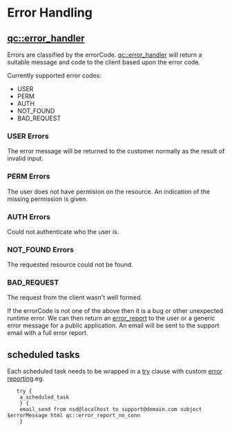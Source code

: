 Error Handling
======================

[qc::error_handler](doc/procs/error_handler.md)
--------------------------

Errors are classified by the errorCode. [qc::error_handler](doc/procs/error_handler.md) will return a suitable message and code to the client based upon the error code.

Currently supported error codes:
* USER
* PERM
* AUTH
* NOT_FOUND
* BAD_REQUEST

### USER Errors
The error message will be returned to the customer normally as the result of invalid input.

### PERM Errors
The user does not have permision on the resource.
An indication of the missing permission is given.

### AUTH Errors
Could not authenticate who the user is.

### NOT_FOUND Errors
The requested resource could not be found.

### BAD_REQUEST
The request from the client wasn't well formed.

If the errorCode is not one of the above then it is a bug or other unexpected runtime error.
We can then return an [error_report](procs/error_report.md) to the user or a generic error message for a public application.
An email will be sent to the support email with a full error report.

scheduled tasks
--------------------------


Each scheduled task needs to be wrapped in a [try](procs/try.md) clause with custom [error reporting](procs/error_report_no_conn.md).eg.
	
	   try {
		a_scheduled_task
	    } {
		email_send from nsd@localhost to support@domain.com subject $errorMessage html qc::error_report_no_conn
	    }
	
